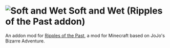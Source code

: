 # ![Soft and Wet](https://cdn.discordapp.com/attachments/1146315444765081631/1244334073816813618/soft_and_wet.png?ex=6654bbe9&is=66536a69&hm=c047baa4fc379034bc5cdeab61d0fdef46456ef33414359ef1057e8ffd79310b&) Soft and Wet (Ripples of the Past addon)
An addon mod for [Ripples of the Past](https://github.com/StandoByte/Ripples-of-the-Past), a mod for Minecraft based on JoJo's Bizarre Adventure.
